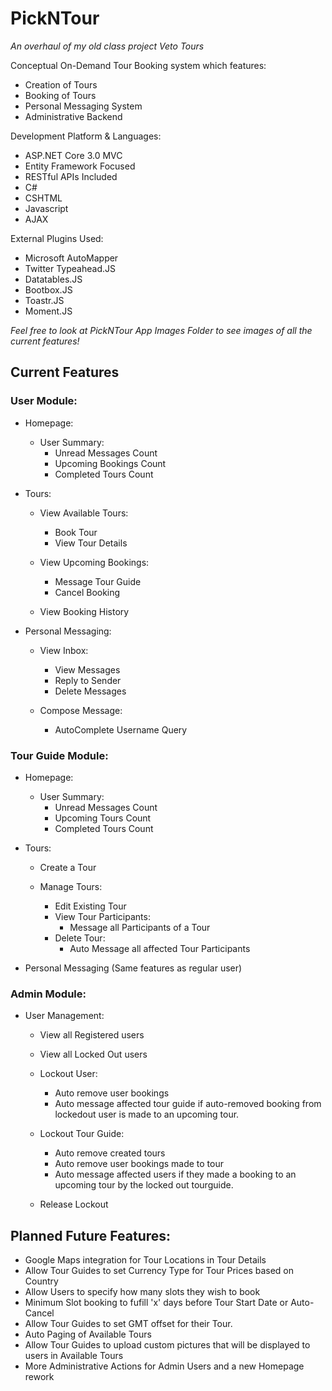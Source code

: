 <h1>PickNTour</h1>

*An overhaul of my old class project Veto Tours*

Conceptual On-Demand Tour Booking system which features:
* Creation of Tours
* Booking of Tours
* Personal Messaging System
* Administrative Backend

Development Platform & Languages:
* ASP.NET Core 3.0 MVC
* Entity Framework Focused
* RESTful APIs Included
* C#
* CSHTML
* Javascript
* AJAX

External Plugins Used:
* Microsoft AutoMapper
* Twitter Typeahead.JS
* Datatables.JS
* Bootbox.JS
* Toastr.JS
* Moment.JS

*Feel free to look at PickNTour App Images Folder to see images of all the current features!*

<h2>Current Features</h2>

**<h3>User Module:</h3>**
  * Homepage:
    * User Summary:
      * Unread Messages Count
      * Upcoming Bookings Count
      * Completed Tours Count
      
  * Tours:
    * View Available Tours:
      * Book Tour
      * View Tour Details
      
    * View Upcoming Bookings:
      * Message Tour Guide
      * Cancel Booking
      
    * View Booking History

    
  * Personal Messaging:
    * View Inbox:
      * View Messages
      * Reply to Sender
      * Delete Messages
      
    * Compose Message:
      * AutoComplete Username Query
      
      
**<h3>Tour Guide Module:</h3>**
  * Homepage:
    * User Summary:
      * Unread Messages Count
      * Upcoming Tours Count
      * Completed Tours Count
      
  * Tours:
    * Create a Tour

    * Manage Tours:
      * Edit Existing Tour
      * View Tour Participants:
        * Message all Participants of a Tour
      * Delete Tour:
        * Auto Message all affected Tour Participants

  * Personal Messaging (Same features as regular user)
  
  
**<h3>Admin Module:</h3>**
  * User Management:
    * View all Registered users
    
    * View all Locked Out users
    
    * Lockout User:
      * Auto remove user bookings
      * Auto message affected tour guide if auto-removed booking from lockedout user is made to an upcoming tour.
      
    * Lockout Tour Guide:
      * Auto remove created tours
      * Auto remove user bookings made to tour
      * Auto message affected users if they made a booking to an upcoming tour by the locked out tourguide.
      
    * Release Lockout
      
      
**<h2>Planned Future Features:</h2>**
* Google Maps integration for Tour Locations in Tour Details
* Allow Tour Guides to set Currency Type for Tour Prices based on Country
* Allow Users to specify how many slots they wish to book
* Minimum Slot booking to fufill 'x' days before Tour Start Date or Auto-Cancel
* Allow Tour Guides to set GMT offset for their Tour.
* Auto Paging of Available Tours
* Allow Tour Guides to upload custom pictures that will be displayed to users in Available Tours
* More Administrative Actions for Admin Users and a new Homepage rework
      
    
   
